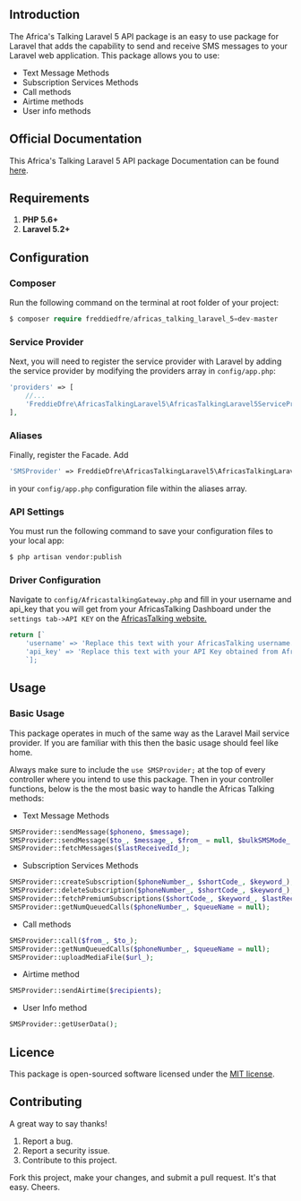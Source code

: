## Introduction
The Africa's Talking Laravel 5 API package is an easy to use package for Laravel that adds the capability to send and receive SMS messages to your Laravel web application. 
This package allows you to use:
* Text Message Methods
* Subscription Services Methods 
* Call methods
* Airtime methods
* User info methods

## Official Documentation
This Africa's Talking Laravel 5 API package Documentation can be found [here](https://cimplival.github.io/AfricasTalkingLaravel5).

## Requirements
1. **PHP 5.6+**
2. **Laravel 5.2+**

## Configuration
### Composer
Run the following command on the terminal at root folder of your project:
```php
$ composer require freddiedfre/africas_talking_laravel_5=dev-master
```
### Service Provider
Next, you will need to register the service provider with Laravel by adding the service provider by modifying the providers array in `config/app.php`:
```php
'providers' => [
    //...
    'FreddieDfre\AfricasTalkingLaravel5\AfricasTalkingLaravel5ServiceProvider::class,'
],
```

### Aliases
Finally, register the Facade.
Add 
```php
'SMSProvider' => FreddieDfre\AfricasTalkingLaravel5\AfricasTalkingLaravel5Facade::class
```
in your `config/app.php` configuration file within the aliases array.

### API Settings
You must run the following command to save your configuration files to your local app:
```bash
$ php artisan vendor:publish
```
### Driver Configuration
Navigate to `config/AfricastalkingGateway.php` and fill in your username and api_key that you will get from your AfricasTalking Dashboard under the `settings tab->API KEY` on the [AfricasTalking website.](https://www.africastalking.com)
```php
return [`
    'username' => 'Replace this text with your AfricasTalking username.',
    'api_key' => 'Replace this text with your API Key obtained from AfricasTalking.',`
    `];
```

## Usage
### Basic Usage
This package operates in much of the same way as the Laravel Mail service provider. If you are familiar with this then the basic usage should feel like home. 

Always make sure to include the `use SMSProvider;` at the top of every controller where you intend to use this package. Then in your controller functions, below is the the most basic way to handle the Africas Talking methods:
* Text Message Methods
```php
SMSProvider::sendMessage($phoneno, $message);
SMSProvider::sendMessage($to_, $message_, $from_ = null, $bulkSMSMode_ = 1, Array $options_ = array());
SMSProvider::fetchMessages($lastReceivedId_);
```
* Subscription Services Methods
```php
SMSProvider::createSubscription($phoneNumber_, $shortCode_, $keyword_);
SMSProvider::deleteSubscription($phoneNumber_, $shortCode_, $keyword_);
SMSProvider::fetchPremiumSubscriptions($shortCode_, $keyword_, $lastReceivedId_ = 0);
SMSProvider::getNumQueuedCalls($phoneNumber_, $queueName = null);
```
* Call methods
```php
SMSProvider::call($from_, $to_);
SMSProvider::getNumQueuedCalls($phoneNumber_, $queueName = null);
SMSProvider::uploadMediaFile($url_);
```
* Airtime method
```php
SMSProvider::sendAirtime($recipients);
```
* User Info method
```php
SMSProvider::getUserData();
```

## Licence
This package is open-sourced software licensed under the [MIT license](http://opensource.org/licenses/MIT).

## Contributing 
A great way to say thanks!

1. Report a bug.
2. Report a security issue.
3. Contribute to this project.

Fork this project, make your changes, and submit a pull request. It's that easy. Cheers.
